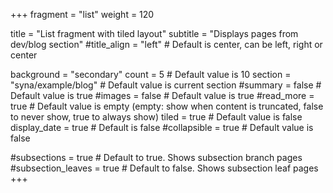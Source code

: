 +++
fragment = "list"
weight = 120

title = "List fragment with tiled layout"
subtitle = "Displays pages from dev/blog section"
#title_align = "left" # Default is center, can be left, right or center

background = "secondary"
count = 5 # Default value is 10
section = "syna/example/blog" # Default value is current section
#summary = false # Default value is true
#images = false # Default value is true
#read_more = true # Default value is empty (empty: show when content is truncated, false to never show, true to always show)
tiled = true # Default value is false
display_date = true # Default is false
#collapsible = true # Default value is false

#subsections = true # Default to true. Shows subsection branch pages
#subsection_leaves = true # Default to false. Shows subsection leaf pages
+++
